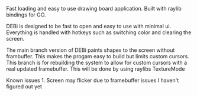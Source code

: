 Fast loading and easy to use drawing board application. Built with raylib bindings for GO.

DEBi is designed to be fast to open and easy to use with minimal ui. Everything is handled with hotkeys such as switching color and clearing the screen.

The main branch version of DEBi paints shapes to the screen without frambuffer. This makes the progam easy to build but limits custom cursors.
This branch is for rebuilding the system to allow for custom cursors with a real updated framebuffer.
This will be done by using raylibs TextureMode 

Known issues 
    1. Screen may flicker due to framebuffer issues I haven't figured out yet
